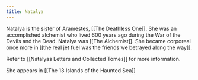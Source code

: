```yaml
---
title: Natalya
---
```


Natalya is the sister of Aramestes, [[The Deathless One]]. She was an accomplished alchemist who lived 600 years ago during the War of the Devils and the Dead. Natalya was [[The Alchemist]]. She became corporeal once more in [[the real jet fuel was the friends we betrayed along the way]].

Refer to [[Natalyas Letters and Collected Tomes]] for more information.

She appears in [[The 13 Islands of the Haunted Sea]]